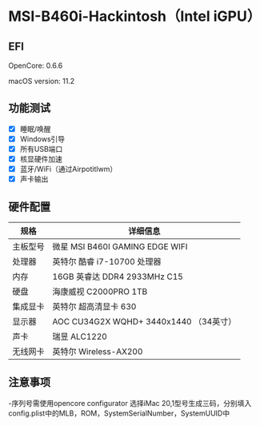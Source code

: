 # MSI-B460i-Hackintosh（Intel iGPU）
## EFI 
OpenCore: 0.6.6

macOS version: 11.2

## 功能测试
- [x] 睡眠/唤醒
- [x] Windows引导
- [x] 所有USB端口
- [x] 核显硬件加速
- [x] 蓝牙/WiFi（通过Airpotitlwm）
- [x] 声卡输出

## 硬件配置
| 规格     | 详细信息                                     |
| -------- | ---------------------------------------- |
| 主板型号 | 微星 MSI B460I GAMING EDGE WIFI |
| 处理器 | 英特尔 酷睿 i7-10700 处理器 |
| 内存 | 16GB 英睿达 DDR4 2933MHz C15 |
| 硬盘 | 海康威视 C2000PRO 1TB |
| 集成显卡 | 英特尔 超高清显卡 630 |
| 显示器 | AOC CU34G2X WQHD+ 3440x1440 （34英寸） |
| 声卡 | 瑞昱 ALC1220 |
| 无线网卡 | 英特尔 Wireless-AX200|

## 注意事项
  -序列号需使用opencore configurator 选择iMac 20,1型号生成三码，分别填入config.plist中的MLB，ROM，SystemSerialNumber，SystemUUID中
